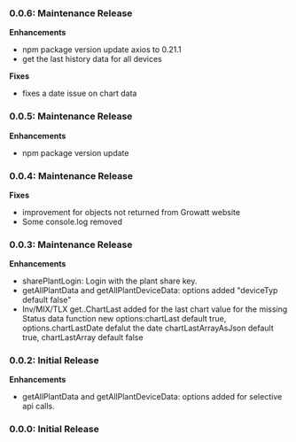 ### 0.0.6: Maintenance Release

**Enhancements** 

- npm package version update axios to 0.21.1
- get the last history data for all devices

**Fixes** 

- fixes a date issue on chart data

### 0.0.5: Maintenance Release

**Enhancements** 

- npm package version update

### 0.0.4: Maintenance Release

**Fixes** 

- improvement for objects not returned from Growatt website
- Some console.log removed

### 0.0.3: Maintenance Release

**Enhancements** 
- sharePlantLogin: Login with the plant share key.
- getAllPlantData and getAllPlantDeviceData: options added "deviceTyp default false"
- Inv/MIX/TLX get..ChartLast added for the last chart value for the missing Status data function
  new options:chartLast default true, options.chartLastDate defalut the date
            chartLastArrayAsJson default true, chartLastArray default false

### 0.0.2: Initial Release

**Enhancements** 
- getAllPlantData and getAllPlantDeviceData: options added for selective api calls.

### 0.0.0: Initial Release
